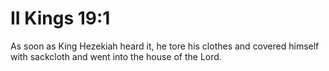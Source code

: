 # II Kings 19:1

As soon as King Hezekiah heard it, he tore his clothes and covered himself with sackcloth and went into the house of the Lord.
